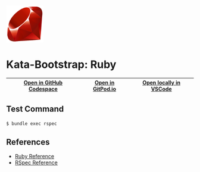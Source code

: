 
<img width="100px" src="ruby-original.svg" /></a>
# Kata-Bootstrap: Ruby

| [Open in GitHub Codespace](https://github.com/codespaces/new?hide_repo_select=true&repo=rradczewski%2Fkata-bootstraps&ref=ruby) | [Open in GitPod.io](https://gitpod.io/#https://github.com/rradczewski/kata-bootstraps/tree/ruby) | [Open locally in VSCode](https://rradczewski.github.io/kata-bootstraps/redirect.html?url=vscode%3A%2F%2Fvscode.git%2Fclone%3Furl%3Dhttps%253A%252F%252Fgithub.com%252Frradczewski%252Fkata-bootstraps.git%26ref%3Druby) |
|---|---|---|

## Test Command

```sh
$ bundle exec rspec
```

## References

- [Ruby Reference](https://www.ruby-lang.org/en/documentation/)
- [RSpec Reference](https://rspec.info/)
